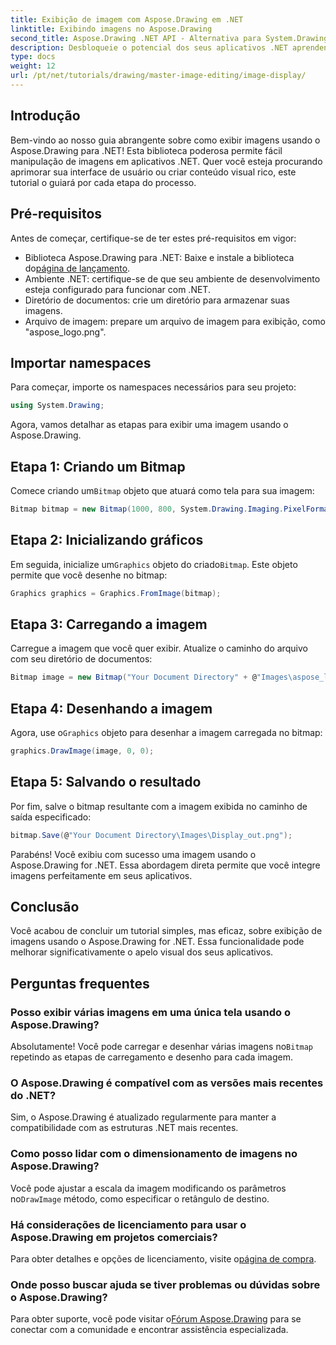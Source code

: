 ```yaml
---
title: Exibição de imagem com Aspose.Drawing em .NET
linktitle: Exibindo imagens no Aspose.Drawing
second_title: Aspose.Drawing .NET API - Alternativa para System.Drawing.Common
description: Desbloqueie o potencial dos seus aplicativos .NET aprendendo como exibir imagens sem esforço usando a biblioteca Aspose.Drawing. Este tutorial abrangente fornece um guia claro, passo a passo.
type: docs
weight: 12
url: /pt/net/tutorials/drawing/master-image-editing/image-display/
---
```

## Introdução

Bem-vindo ao nosso guia abrangente sobre como exibir imagens usando o Aspose.Drawing para .NET! Esta biblioteca poderosa permite fácil manipulação de imagens em aplicativos .NET. Quer você esteja procurando aprimorar sua interface de usuário ou criar conteúdo visual rico, este tutorial o guiará por cada etapa do processo.

## Pré-requisitos

Antes de começar, certifique-se de ter estes pré-requisitos em vigor:

-  Biblioteca Aspose.Drawing para .NET: Baixe e instale a biblioteca do[página de lançamento](https://releases.aspose.com/drawing/net/).
- Ambiente .NET: certifique-se de que seu ambiente de desenvolvimento esteja configurado para funcionar com .NET.
- Diretório de documentos: crie um diretório para armazenar suas imagens.
- Arquivo de imagem: prepare um arquivo de imagem para exibição, como "aspose_logo.png".

## Importar namespaces

Para começar, importe os namespaces necessários para seu projeto:

```csharp
using System.Drawing;
```

Agora, vamos detalhar as etapas para exibir uma imagem usando o Aspose.Drawing.

## Etapa 1: Criando um Bitmap

 Comece criando um`Bitmap` objeto que atuará como tela para sua imagem:

```csharp
Bitmap bitmap = new Bitmap(1000, 800, System.Drawing.Imaging.PixelFormat.Format32bppPArgb);
```

## Etapa 2: Inicializando gráficos

 Em seguida, inicialize um`Graphics` objeto do criado`Bitmap`. Este objeto permite que você desenhe no bitmap:

```csharp
Graphics graphics = Graphics.FromImage(bitmap);
```

## Etapa 3: Carregando a imagem

Carregue a imagem que você quer exibir. Atualize o caminho do arquivo com seu diretório de documentos:

```csharp
Bitmap image = new Bitmap("Your Document Directory" + @"Images\aspose_logo.png");
```

## Etapa 4: Desenhando a imagem

 Agora, use o`Graphics` objeto para desenhar a imagem carregada no bitmap:

```csharp
graphics.DrawImage(image, 0, 0);
```

## Etapa 5: Salvando o resultado

Por fim, salve o bitmap resultante com a imagem exibida no caminho de saída especificado:

```csharp
bitmap.Save(@"Your Document Directory\Images\Display_out.png");
```

Parabéns! Você exibiu com sucesso uma imagem usando o Aspose.Drawing for .NET. Essa abordagem direta permite que você integre imagens perfeitamente em seus aplicativos.

## Conclusão

Você acabou de concluir um tutorial simples, mas eficaz, sobre exibição de imagens usando o Aspose.Drawing for .NET. Essa funcionalidade pode melhorar significativamente o apelo visual dos seus aplicativos.

## Perguntas frequentes

### Posso exibir várias imagens em uma única tela usando o Aspose.Drawing?

 Absolutamente! Você pode carregar e desenhar várias imagens no`Bitmap` repetindo as etapas de carregamento e desenho para cada imagem.

### O Aspose.Drawing é compatível com as versões mais recentes do .NET?

Sim, o Aspose.Drawing é atualizado regularmente para manter a compatibilidade com as estruturas .NET mais recentes.

### Como posso lidar com o dimensionamento de imagens no Aspose.Drawing?

 Você pode ajustar a escala da imagem modificando os parâmetros no`DrawImage` método, como especificar o retângulo de destino.

### Há considerações de licenciamento para usar o Aspose.Drawing em projetos comerciais?

 Para obter detalhes e opções de licenciamento, visite o[página de compra](https://purchase.conholdate.com/buy).

### Onde posso buscar ajuda se tiver problemas ou dúvidas sobre o Aspose.Drawing?

Para obter suporte, você pode visitar o[Fórum Aspose.Drawing](https://forum.aspose.com/c/diagram/17) para se conectar com a comunidade e encontrar assistência especializada.